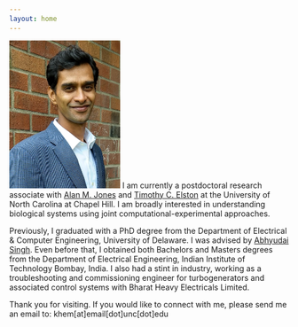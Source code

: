 ```yaml
---
layout: home
---
```


<img src="/img/headshot.jpg" width="200"> I am currently a postdoctoral research associate with [Alan M. Jones](https://bio.unc.edu/faculty-profile/jones/) and [Timothy C. Elston](https://www.med.unc.edu/pharm/directory/timothy-elston/) at the University of North Carolina at Chapel Hill. I am broadly interested in understanding biological systems using joint computational-experimental approaches.

Previously, I graduated with a PhD degree from the Department of Electrical & Computer Engineering, University of Delaware. I was advised by [Abhyudai Singh](https://udel.edu/~absingh/). Even before that, I obtained both Bachelors and Masters degrees from the Department of Electrical Engineering, Indian Institute of Technology Bombay, India. I also had a stint in industry, working as a troubleshooting and commissioning engineer for turbogenerators and associated control systems with Bharat Heavy Electricals Limited.

Thank you for visiting. If you would like to connect with me, please send me an email to: khem[at]email[dot]unc[dot]edu